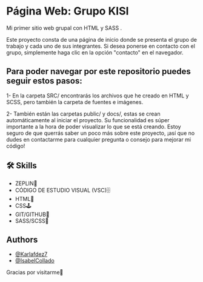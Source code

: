 # Página Web: Grupo KISI

Mi primer sitio web grupal con HTML y SASS .

Este proyecto consta de una página de inicio donde se presenta el grupo de trabajo y cada uno de sus integrantes. Si desea ponerse en contacto con el grupo, simplemente haga clic en la opción "contacto" en el navegador.

## Para poder navegar por este repositorio puedes seguir estos pasos:

1- En la carpeta SRC/ encontrarás los archivos que he creado en HTML y SCSS, pero también la carpeta de fuentes e imágenes.

2- También están las carpetas public/ y docs/, estas se crean automáticamente al iniciar el proyecto. Su funcionalidad es súper importante a la hora de poder visualizar lo que se está creando. Estoy seguro de que querrás saber un poco más sobre este proyecto, ¡así que no dudes en contactarme para cualquier pregunta o consejo para mejorar mi código!

## 🛠 Skills

- ZEPLIN🔎
- CÓDIGO DE ESTUDIO VISUAL (VSC)🗄️
- HTML📌
- CSS🕹️
- GIT/GITHUB📂
- SASS/SCSS🔗

## Authors

- [@Karlafdez7](https://www.github.com/Karlafdez7)
- [@IsabelCollado](https://www.github.com/IsabelCollado)

Gracias por visitarme🔎
